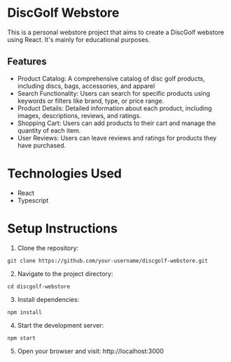 # DiscGolf Webstore
This is a personal webstore project that aims to create a DiscGolf webstore using React. It's mainly for educational purposes.
## Features
- Product Catalog: A comprehensive catalog of disc golf products, including discs, bags, accessories, and apparel
- Search Functionality: Users can search for specific products using keywords or filters like brand, type, or price range.
- Product Details: Detailed information about each product, including images, descriptions, reviews, and ratings.
- Shopping Cart: Users can add products to their cart and manage the quantity of each item.
- User Reviews: Users can leave reviews and ratings for products they have purchased.
# Technologies Used
- React
- Typescript
# Setup Instructions
1. Clone the repository:
```
git clone https://github.com/your-username/discgolf-webstore.git
```
2. Navigate to the project directory:
```
cd discgolf-webstore
```
3. Install dependencies: 
```
npm install
```
4. Start the development server: 
```
npm start
```
5. Open your browser and visit: http://localhost:3000
